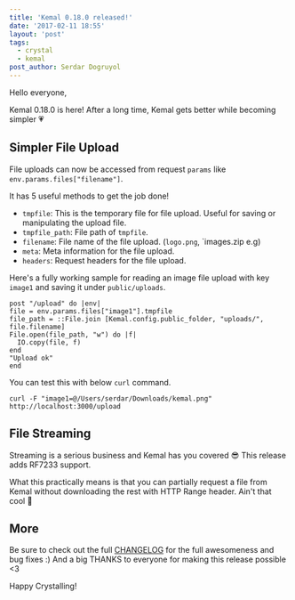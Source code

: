 ```yaml
---
title: 'Kemal 0.18.0 released!'
date: '2017-02-11 18:55'
layout: 'post'
tags:
  - crystal
  - kemal
post_author: Serdar Dogruyol
---
```


Hello everyone,

Kemal 0.18.0 is here! After a long time, Kemal gets better while becoming simpler :heartpulse:

## Simpler File Upload

File uploads can now be accessed from request `params` like `env.params.files["filename"]`.

It has 5 useful methods to get the job done!

- `tmpfile`: This is the temporary file for file upload. Useful for saving or manipulating the upload file.
- `tmpfile_path`: File path of `tmpfile`.
- `filename`: File name of the file upload. (`logo.png`, `images.zip e.g)
- `meta`: Meta information for the file upload.
- `headers`: Request headers for the file upload.

Here's a fully working sample for reading an image file upload with key `image1` and saving it under `public/uploads`.

  ```crystal
post "/upload" do |env|
  file = env.params.files["image1"].tmpfile
  file_path = ::File.join [Kemal.config.public_folder, "uploads/", file.filename]
  File.open(file_path, "w") do |f|
    IO.copy(file, f)
  end
  "Upload ok"
end
  ```

You can test this with below `curl` command.

`curl -F "image1=@/Users/serdar/Downloads/kemal.png" http://localhost:3000/upload`

## File Streaming

Streaming is a serious business and Kemal has you covered :sunglasses: This release adds RF7233 support. 

What this practically means is that you can partially request a file from Kemal without downloading the rest with HTTP Range header. Ain't that cool :sushi: 

## More

Be sure to check out the full [CHANGELOG](https://github.com/kemalcr/kemal/releases/tag/v0.18.0) for the full awesomeness and bug fixes :) And a big THANKS to everyone for making this release possible <3

Happy Crystalling!